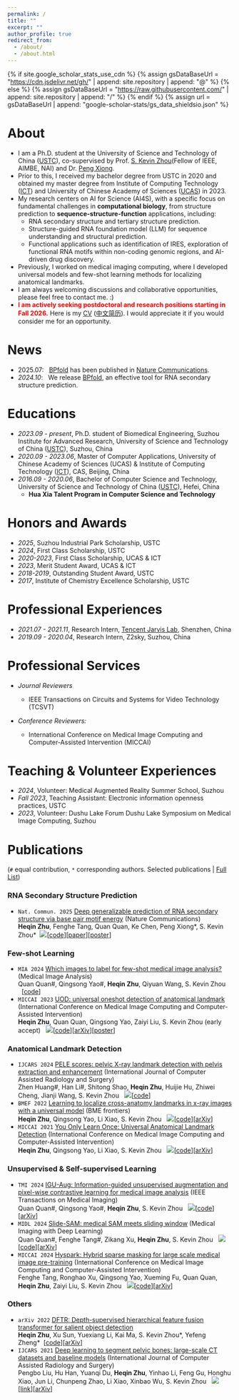```yaml
---
permalink: /
title: ""
excerpt: ""
author_profile: true
redirect_from: 
  - /about/
  - /about.html
---
```


{% if site.google_scholar_stats_use_cdn %}
{% assign gsDataBaseUrl = "https://cdn.jsdelivr.net/gh/" | append: site.repository | append: "@" %}
{% else %}
{% assign gsDataBaseUrl = "https://raw.githubusercontent.com/" | append: site.repository | append: "/" %}
{% endif %}
{% assign url = gsDataBaseUrl | append: "google-scholar-stats/gs_data_shieldsio.json" %}

<span class='anchor' id='about'></span>
<!-- 😊 -->
# About
- I am a Ph.D. student at the University of Science and Technology of China ([USTC](http://en.ustc.edu.cn/)), co-supervised by Prof. [S. Kevin Zhou](https://sz.ustc.edu.cn/en/en_research_show/42.html)(Fellow of IEEE, AIMBE, NAI) and Dr. [Peng Xiong](https://bme.ustc.edu.cn/2023/0322/c28131a596069/page.htm).
- Prior to this, I received my bachelor degree from USTC in 2020 and obtained my master degree from Institute of Computing Technology ([ICT](http://english.ict.cas.cn/)) and University of Chinese Academy of Sciences ([UCAS](https://english.ucas.ac.cn/)) in 2023.
- My research centers on AI for Science (AI4S), with a specific focus on fundamental challenges in **computational
biology**, from structure prediction to **sequence-structure-function** applications, including:
    - RNA secondary structure and tertiary structure prediction.
    - Structure-guided RNA foundation model (LLM) for sequence understanding and structural prediction.
    - Functional applications such as identification of IRES, exploration of functional RNA motifs within non-coding genomic regions, and AI-driven drug discovery.
- Previously, I worked on medical imaging computing, where I developed universal models and few-shot learning methods for localizing anatomical landmarks.
- I am always welcoming discussions and collaborative opportunities, please feel free to contact me. :)
- **<font color="#ff0000">I am actively seeking postdoctoral and research positions starting in Fall 2026.</font>** Here is my [CV](files/CV_Heqin_Zhu.pdf) ([中文简历](files/简历-朱河勤-中国科学技术大学.pdf)). I would appreciate it if you would consider me for an opportunity.

<!-- 🔥 -->
# News
- 2025.07: &nbsp; [BPfold](https://github.com/heqin-zhu/BPfold) has been published in [Nature Communications](https://www.nature.com/articles/s41467-025-60048-1).
- *2024.10*: &nbsp; We release [BPfold](https://github.com/heqin-zhu/BPfold), an effective tool for RNA secondary structure prediction.

<!-- 📖 -->
# Educations
- *2023.09 - present*, Ph.D. student of Biomedical Engineering, Suzhou Institute for Advanced Research, University of Science and Technology of China ([USTC](http://en.ustc.edu.cn/)), Suzhou, China
- *2020.09 - 2023.06*, Master of Computer Applications, University of Chinese Academy of Sciences (UCAS) & Institute of Computing Technology ([ICT](http://english.ict.cas.cn/)), CAS, Beijing, China
- *2016.09 - 2020.06*, Bachelor of Computer Science and Technology, University of Science and Technology of China ([USTC](http://en.ustc.edu.cn/)), Hefei, China
  - **Hua Xia Talent Program in Computer Science and Technology**

<!-- 🎖 -->
# Honors and Awards
- *2025*,      Suzhou Industrial Park Scholarship, USTC
- *2024*,      First Class Scholarship, USTC
- *2020-2023*, First Class Scholarship, UCAS & ICT
- *2023*,      Merit Student Award, UCAS & ICT
- *2018-2019*, Outstanding Student Award, USTC
- *2017*,      Institute of Chemistry Excellence Scholarship, USTC

<!-- 💻 -->
# Professional Experiences
- *2021.07 - 2021.11*, Research Intern, [Tencent Jarvis Lab](https://jarvislab.tencent.com/index-en.html), Shenzhen, China
- *2019.09 - 2020.04*, Research Intern, Z2sky, Suzhou, China

<!-- 💬 -->
# Professional Services
- *Journal Reviewers*
  - IEEE Transactions on Circuits and Systems for Video Technology (TCSVT)

- *Conference Reviewers:*
  - International Conference on Medical Image Computing and Computer-Assisted Intervention (MICCAI)

<!--
# 💬 Invited Talks
- *2021.06*, TODO 
-->

# Teaching & Volunteer Experiences
- *2024*, Volunteer: Medical Augmented Reality Summer School, Suzhou
- *Fall 2023*, Teaching Assistant: Electronic information openness practices, USTC
- *2023*, Volunteer: Dushu Lake Forum Dushu Lake Symposium on Medical lmage Computing, Suzhou

<!-- 📝 -->
# Publications
(`#` equal contribution, `*` corresponding authors. Selected publications | [Full List](https://scholar.google.com/citations?user=YkfSFekAAAAJ))

### RNA Secondary Structure Prediction
- `Nat. Commun. 2025` [Deep generalizable prediction of RNA secondary structure via base pair motif energy](https://www.nature.com/articles/s41467-025-60048-1) (Nature Communications)\
**Heqin Zhu**, Fenghe Tang, Quan Quan, Ke Chen, Peng Xiong\*, S. Kevin Zhou\*&nbsp;&nbsp;[![](https://img.shields.io/github/stars/heqin-zhu/BPfold.svg?label=Stars&style=social)](https://github.com/heqin-zhu/BPfold)[[code](https://github.com/heqin-zhu/BPfold)][[paper](https://www.nature.com/articles/s41467-025-60048-1)][[poster](files/poster_BPfold.pdf)]


### Few-shot Learning
- `MIA 2024` [Which images to label for few-shot medical image analysis?](https://www.sciencedirect.com/science/article/pii/S1361841524001257) (Medical Image Analysis)\
Quan Quan\#, Qingsong Yao\#, **Heqin Zhu**, Qiyuan Wang, S. Kevin Zhou &nbsp;&nbsp;[[code](https://github.com/Curli-quan/SCP_SampleChoicePolicy)]
- `MICCAI 2023` [UOD: universal oneshot detection of anatomical landmark](https://link.springer.com/chapter/10.1007/978-3-031-43907-0_3) (International Conference on Medical Image Computing and Computer-Assisted Intervention)\
**Heqin Zhu**, Quan Quan, Qingsong Yao, Zaiyi Liu, S. Kevin Zhou (early accept) &nbsp;&nbsp;[![](https://img.shields.io/github/stars/heqin-zhu/UOD_universal_oneshot_detection.svg?label=Stars&style=social)](https://github.com/heqin-zhu/UOD_universal_oneshot_detection)[[code](https://github.com/heqin-zhu//UOD_universal_oneshot_detection)][[arXiv](https://arxiv.org/abs/2306.07615)][[poster](files/poster_UOD.pdf)]

### Anatomical Landmark Detection
- `IJCARS 2024` [PELE scores: pelvic X-ray landmark detection with pelvis extraction and enhancement](https://link.springer.com/article/10.1007/s11548-024-03089-z) (International Journal of Computer Assisted Radiology and Surgery)\
Zhen Huang\#, Han Li\#, Shitong Shao, **Heqin Zhu**, Huijie Hu, Zhiwei Cheng, Jianji Wang, S. Kevin Zhou &nbsp;&nbsp;[![](https://img.shields.io/github/stars/ECNUACRush/PELEscores.svg?label=Stars&style=social)](https://github.com/ECNUACRush/PELEscores)[[code](https://github.com/ECNUACRush/PELEscores)]
- `BMEF 2022` [Learning to localize cross-anatomy landmarks in x-ray images with a universal model](https://spj.science.org/doi/full/10.34133/2022/9765095) (BME frontiers)\
**Heqin Zhu**, Qingsong Yao, Li Xiao, S. Kevin Zhou &nbsp;&nbsp;[![](https://img.shields.io/github/stars/MIRACLE-Center/YOLO_Universal_Anatomical_Landmark_Detection.svg?label=Stars&style=social)](https://github.com/MIRACLE-Center/YOLO_Universal_Anatomical_Landmark_Detection)[[code](https://github.com/MIRACLE-Center/YOLO_Universal_Anatomical_Landmark_Detection)][[arXiv](https://arxiv.org/abs/2103.04657)]
- `MICCAI 2021` [You Only Learn Once: Universal Anatomical Landmark Detection](https://link.springer.com/chapter/10.1007/978-3-030-87240-3_9) (International Conference on Medical Image Computing and Computer-Assisted Intervention)\
**Heqin Zhu**, Qingsong Yao, Li Xiao, S. Kevin Zhou &nbsp;&nbsp;[![](https://img.shields.io/github/stars/MIRACLE-Center/YOLO_Universal_Anatomical_Landmark_Detection.svg?label=Stars&style=social)](https://github.com/MIRACLE-Center/YOLO_Universal_Anatomical_Landmark_Detection)[[code](https://github.com/MIRACLE-Center/YOLO_Universal_Anatomical_Landmark_Detection)][[arXiv](https://arxiv.org/abs/2103.04657)]

### Unsupervised & Self-supervised Learning
- `TMI 2024` [IGU-Aug: Information-guided unsupervised augmentation and pixel-wise contrastive learning for medical image analysis](https://ieeexplore.ieee.org/abstract/document/10620395/) (IEEE Transactions on Medical Imaging)\
Quan Quan\#, Qingsong Yao\#, **Heqin Zhu**, S. Kevin Zhou &nbsp;&nbsp;[![](https://img.shields.io/github/stars/Curli-quan/IGU-Aug.svg?label=Stars&style=social)](https://github.com/Curli-quan/IGU-Aug)[[code](https://github.com/Curli-quan/IGU-Aug)][[arXiv](https://arxiv.org/abs/2211.07118)]
- `MIDL 2024` [Slide-SAM: medical SAM meets sliding window](https://arxiv.org/html/2311.10121v3) (Medical Imaging with Deep Learning)\
Quan Quan\#, Fenghe Tang\#, Zikang Xu, **Heqin Zhu**, S. Kevin Zhou &nbsp;&nbsp;[![](https://img.shields.io/github/stars/Curli-quan/Slide-SAM.svg?label=Stars&style=social)](https://github.com/Curli-quan/Slide-SAM)[[code](https://github.com/Curli-quan/Slide-SAM)][[arXiv](https://arxiv.org/abs/2311.10121v3)]
- `MICCAI 2024` [Hyspark: Hybrid sparse masking for large scale medical image pre-training](https://link.springer.com/chapter/10.1007/978-3-031-72120-5_31) (International Conference on Medical Image Computing and Computer-Assisted Intervention)\
Fenghe Tang, Ronghao Xu, Qingsong Yao, Xueming Fu, Quan Quan, **Heqin Zhu**, Zaiyi Liu, S. Kevin Zhou &nbsp;&nbsp;[![](https://img.shields.io/github/stars/FengheTan9/HySpark.svg?label=Stars&style=social)](https://github.com/FengheTan9/HySpark)[[code](https://github.com/FengheTan9/HySparK)][[arXiv](https://arxiv.org/abs/2408.05815)]

### Others
- `arXiv 2022` [DFTR: Depth-supervised hierarchical feature fusion transformer for salient object detection](https://arxiv.org/abs/2203.06429)\
**Heqin Zhu**, Xu Sun, Yuexiang Li, Kai Ma, S. Kevin Zhou\*, Yefeng Zheng\*&nbsp;&nbsp;[[code](https://github.com/heqin-zhu/DFTR)][[arXiv](https://arxiv.org/abs/2203.06429)]
- `IJCARS 2021` [Deep learning to segment pelvic bones: large-scale CT datasets and baseline models](https://link.springer.com/article/10.1007/s11548-021-02363-8) (International Journal of Computer Assisted Radiology and Surgery)\
Pengbo Liu, Hu Han, Yuanqi Du, **Heqin Zhu**, Yinhao Li, Feng Gu, Honghu Xiao, Jun Li, Chunpeng Zhao, Li Xiao, Xinbao Wu, S. Kevin Zhou &nbsp;&nbsp;![](https://img.shields.io/github/stars/MIRACLE-Center/CTPelvic1K.svg?label=Stars&style=social)[[link](https://github.com/ICT-MIRACLE-lab/CTPelvic1K)][[arXiv](https://arxiv.org/abs/2012.08721)]


<p align="center">
<script type='text/javascript' id='clustrmaps' src='//cdn.clustrmaps.com/map_v2.js?cl=ffffff&w=400&t=tt&d=023YIyttHQR8s08hPoPU7sutWj4yjTkXupp7BXqCOjM'></script>
<!--
<a href="https://clustrmaps.com/site/1bkj0" title="Visit tracker"><img src="//clustrmaps.com/map_v2.png?cl=ffffff&w=400&am=a&amp;t=tt&amp;d=023YIyttHQR8s08hPoPU7sutWj4yjTkXupp7BXqCOjM" /></a>
-->
</p>
